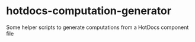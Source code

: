 # hotdocs-computation-generator
Some helper scripts to generate computations from a HotDocs component file
